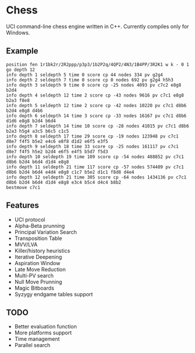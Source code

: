 # Chess
UCI command-line chess engine written in C++. Currently compiles only for Windows.

## Example
```
position fen 1r1bk2r/2R2ppp/p3p3/1b2P2q/4QP2/4N3/1B4PP/3R2K1 w k - 0 1
go depth 12
info depth 1 seldepth 5 time 0 score cp 44 nodes 334 pv g2g4
info depth 2 seldepth 7 time 0 score cp 0 nodes 692 pv g2g4 h5h3
info depth 3 seldepth 9 time 0 score cp -25 nodes 4093 pv c7c2 e8g8 b2d4
info depth 4 seldepth 12 time 2 score cp -43 nodes 9616 pv c7c1 e8g8 b2a3 f8e8
info depth 5 seldepth 12 time 2 score cp -42 nodes 10220 pv c7c1 d8b6 b2d4 e8g8 d4b6
info depth 6 seldepth 14 time 3 score cp -33 nodes 16167 pv c7c1 d8b6 d1d6 e8g8 b2d4 b6d4
info depth 7 seldepth 14 time 10 score cp -28 nodes 41015 pv c7c1 d8b6 b2a3 h5g4 a3c5 b6c5 c1c5
info depth 8 seldepth 17 time 29 score cp -19 nodes 123948 pv c7c1 d8e7 f4f5 b5e2 e4c6 e8f8 d1d2 e6f5 e3f5
info depth 9 seldepth 18 time 33 score cp -25 nodes 161117 pv c7c1 d8e7 f4f5 h5e2 b2d4 e6f5 e4f5 b5d7 f5d3
info depth 10 seldepth 19 time 109 score cp -54 nodes 488852 pv c7c1 d8b6 b2d4 b6d4 d1d4 e8g8
info depth 11 seldepth 21 time 117 score cp -57 nodes 574409 pv c7c1 d8b6 b2d4 b6d4 e4d4 e8g8 c1c7 b5e2 d1c1 f8d8 d4e4
info depth 12 seldepth 21 time 305 score cp -64 nodes 1434136 pv c7c1 d8b6 b2d4 b6d4 d1d4 e8g8 e3c4 b5c4 d4c4 b8b2
bestmove c7c1
```

## Features

  * UCI protocol
  * Alpha-Beta prunning
  * Principal Variation Search
  * Transposition Table
  * MVV/LVA
  * Killer/history heuristics
  * Iterative Deepening
  * Aspiration Window
  * Late Move Reduction
  * Multi-PV search
  * Null Move Prunning
  * Magic Bitboards
  * Syzygy endgame tables support
  
## TODO

  * Better evaluation function
  * More platforms support
  * Time management
  * Parallel search
